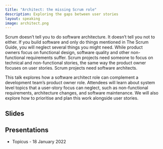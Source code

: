 ```yaml
---
title: "Architect: the missing Scrum role"
description: Exploring the gaps between user stories
layout: speaking
image: architect.png
---
```


Scrum doesn’t tell you to do software architecture.
It doesn’t tell you not to either.
If you build software and only do things mentioned in The Scrum Guide, you will neglect several things you might need.
While product owners focus on functional design, software quality and other non-functional requirements suffer.
Scrum projects need someone to focus on technical and non-functional stories, the same way the product owner focuses on user stories.
Scrum projects need software architects.

This talk explores how a software architect role can complement a development team’s product owner role.
Attendees will learn about system level topics that a user-story focus can neglect, such as non-functional requirements, architecture changes, and software maintenance.
We will also explore how to prioritise and plan this work alongside user stories.

## Slides

<script async class="speakerdeck-embed" data-id="99d34c8f3744401789eb72199e20682f" data-ratio="1.77777777777778" src="//speakerdeck.com/assets/embed.js"></script>

## Presentations

* Topicus - 18 January 2022
